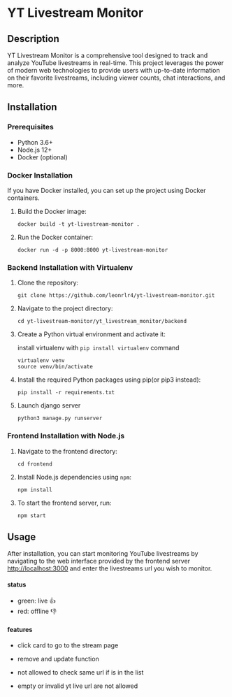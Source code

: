# YT Livestream Monitor

## Description

YT Livestream Monitor is a comprehensive tool designed to track and analyze YouTube livestreams in real-time. This project leverages the power of modern web technologies to provide users with up-to-date information on their favorite livestreams, including viewer counts, chat interactions, and more.

## Installation

### Prerequisites

- Python 3.6+
- Node.js 12+
- Docker (optional)

### Docker Installation

If you have Docker installed, you can set up the project using Docker containers.

1. Build the Docker image:

   ```
   docker build -t yt-livestream-monitor .
   ```

2. Run the Docker container:

   ```
   docker run -d -p 8000:8000 yt-livestream-monitor
   ```

### Backend Installation with Virtualenv

1. Clone the repository:

   ```
   git clone https://github.com/leonrlr4/yt-livestream-monitor.git
   ```

2. Navigate to the project directory:

   ```
   cd yt-livestream-monitor/yt_livestream_monitor/backend
   ```

3. Create a Python virtual environment and activate it:

   install virtualenv with ```pip install virtualenv``` command

   ```
   virtualenv venv
   source venv/bin/activate
   ```

4. Install the required Python packages using pip(or pip3 instead):

   ```
   pip install -r requirements.txt
   ```

5. Launch django server

    ```python3 manage.py runserver```

### Frontend Installation with Node.js

1. Navigate to the frontend directory:

   ```
   cd frontend
   ```

2. Install Node.js dependencies using `npm`:

   ```
   npm install
   ```

3. To start the frontend server, run:

   ```
   npm start
   ```

## Usage

After installation, you can start monitoring YouTube livestreams by navigating to the web interface provided by the frontend server  <http://localhost:3000> and enter the livestreams url you wish to monitor.

#### status

- green:  live :+1:
- red:    offline :-1:

#### features

- click card to go to the stream page

- remove and update function

- not allowed to check same url if is in the list

- empty or invalid yt live url are not allowed
